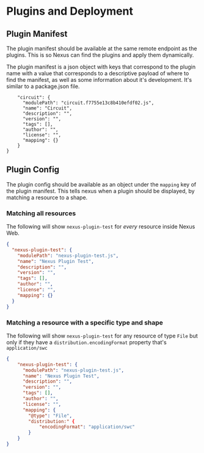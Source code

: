 # Plugins and Deployment

## Plugin Manifest

The plugin manifest should be available at the same remote endpoint as the plugins. This is so Nexus can find the plugins and apply them dynamically.

The plugin manifest is a json object with keys that correspond to the plugin name with a value that corresponds to a descriptive payload of where to find the manifest, as well as some information about it's development. It's similar to a package.json file.

```{
    "circuit": {
      "modulePath": "circuit.f7755e13c8b410efdf02.js",
      "name": "Circuit",
      "description": "",
      "version": "",
      "tags": [],
      "author": "",
      "license": "",
      "mapping": {}
    }
}
```

## Plugin Config

The plugin config should be available as an object under the `mapping` key of the plugin manifest. This tells nexus when a plugin should be displayed, by matching a resource to a shape.

### Matching all resources

The following will show `nexus-plugin-test` for _every_ resource inside Nexus Web.

```json
{
  "nexus-plugin-test": {
    "modulePath": "nexus-plugin-test.js",
    "name": "Nexus Plugin Test",
    "description": "",
    "version": "",
    "tags": [],
    "author": "",
    "license": "",
    "mapping": {}
  }
}
```

### Matching a resource with a specific type and shape

The following will show `nexus-plugin-test` for any resource of type `File` but only if they have a `distribution.encodingFormat` property that's `application/swc`

```json
{
    "nexus-plugin-test": {
      "modulePath": "nexus-plugin-test.js",
      "name": "Nexus Plugin Test",
      "description": "",
      "version": "",
      "tags": [],
      "author": "",
      "license": "",
      "mapping": {
        "@type": "File",
        "distribution:" {
            "encodingFormat": "application/swc"
        }
    }
}
```
